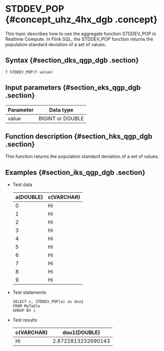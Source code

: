 # STDDEV\_POP {#concept_uhz_4hx_dgb .concept}

This topic describes how to use the aggregate function STDDEV\_POP in Realtime Compute. In Flink SQL, the STDDEV\_POP function returns the population standard deviation of a set of values.

## Syntax {#section_dks_qgp_dgb .section}

```
T STDDEV_POP(T value)
```

## Input parameters {#section_eks_qgp_dgb .section}

|Parameter|Data type|
|---------|---------|
|value|BIGINT or DOUBLE|

## Function description {#section_hks_qgp_dgb .section}

This function returns the population standard deviation of a set of values.

## Examples {#section_iks_qgp_dgb .section}

-   Test data

    |a\(DOUBLE\)|c\(VARCHAR\)|
    |-----------|------------|
    |0|Hi|
    |1|Hi|
    |2|Hi|
    |3|Hi|
    |4|Hi|
    |5|Hi|
    |6|Hi|
    |7|Hi|
    |8|Hi|
    |9|Hi|

-   Test statements

    ```language-sql
    SELECT c, STDDEV_POP(a) as dou1
    FROM MyTable
    GROUP BY c
    ```

-   Test results

    |c\(VARCHAR\)|dou1\(DOUBLE\)|
    |------------|--------------|
    |Hi|2.8722813232690143|


